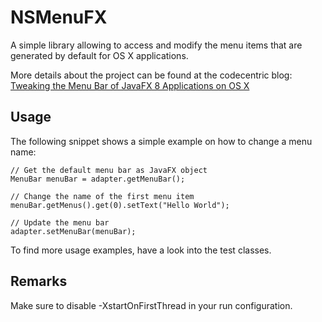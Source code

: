 # NSMenuFX

A simple library allowing to access and modify the menu 
items that are generated by default for OS X applications.

More details about the project can be found at the codecentric blog: 
[Tweaking the Menu Bar of JavaFX 8 Applications on OS X](https://blog.codecentric.de/en/2015/04/tweaking-the-menu-bar-of-javafx-8-applications-on-os-x/)


## Usage

The following snippet shows a simple example on how to change a menu name:

    // Get the default menu bar as JavaFX object
    MenuBar menuBar = adapter.getMenuBar();
    
    // Change the name of the first menu item
    menuBar.getMenus().get(0).setText("Hello World");

    // Update the menu bar
	adapter.setMenuBar(menuBar);

To find more usage examples, have a look into the test classes.

## Remarks

Make sure to disable -XstartOnFirstThread in your run configuration.